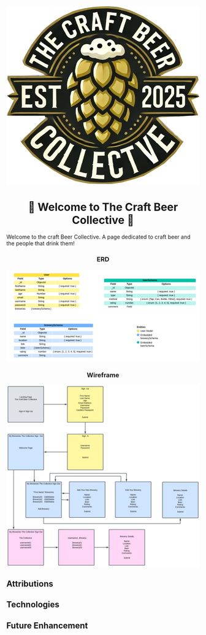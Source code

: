 ![Logo](./public/images/cbc-logo-transparent.png)
<h1 align="center">🍺 Welcome to The Craft Beer Collective 🍺</h1>

Welcome to the craft Beer Collective. A page dedicated to craft beer and the people that drink them!

<h3 align="center">ERD</h3>

![ERD](./public/images/ERD.png)


<h3 align="center">Wireframe</h3>

![Wireframe](./public/images/Wireframe.png)

## Attributions


## Technologies


## Future Enhancement

